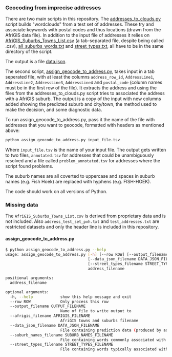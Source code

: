 ### Geocoding from imprecise addresses

There are two main scripts in this repository. The [addresses_to_clouds.py](addresses_to_clouds.py)
script builds "wordclouds" from a test set of addresses. These try and associate keywords with postal codes and thus locations (drawn from the AfriGIS data file).
In addition to the input file of addresses it relies on [AfriGIS_Suburbs_Towns_List.csv](https://github.com/pvanheus/wc_geocoder/blob/master/AfriGIS_Suburbs_Towns_List.csv) (a tab-separated file,
despite being called .csv), [all_suburbs_words.txt](all_suburbs_words.txt) and 
[street_types.txt](street_types.txt), all have to be in the same directory of the script.

The output is a file [data.json](data.json).

The second script, [assign_geocode_to_address.py](assign_geocode_to_address.py), takes input in a tab seperated file,
with at least the columns `address_row_id`, `AddressLine1`, `AddressLine2`, `AddressLine3`, `AddressLine4` and `postal_code` (column names must be in the first row of the file).
It extracts the address and using the files from the addresses_to_clouds.py script tries to associated the address with a AfriGIS suburb. The output is a copy
of the input with new columns added showing the predicted suburb and city/town, the method used to make the decision, and some diagnostic data.

To run assign_geocode_to_address.py, pass it the name of the file with addresses that you want to geocode, formatted
with headers as mentioned above:

```bash
python assign_geocode_to_address.py input_file.tsv
```

Where `input_file.tsv` is the name of your input file. The output gets written to two files,
`annotated.tsv` for addresses that could be unambiguously resolved and a file called
`problem_annotated.tsv` for addresses where the script found problems.

The suburb names are all coverted to uppercase and spaces in suburb names (e.g. Fish Hoek) are replaced with hyphens (e.g. FISH-HOEK).

The code should work on all versions of Python.

### Missing data

The `AfriGIS_Suburbs_Towns_List.csv` is derived from proprietary data and is not included. Also `address_test_set_pvh.txt` and `test_addresses.txt` are restricted datasets and only the header line is included in this repository.

#### assign_geocode_to_address.py

```bash
$ python assign_geocode_to_address.py --help
usage: assign_geocode_to_address.py [-h] [--row ROW] [--output_filename OUTPUT_FILENAME] [--afrigis_filename AFRIGIS_FILENAME]
                                    [--data_json_filename DATA_JSON_FILENAME] [--suburb_names_filename SUBURB_NAMES_FILENAME]
                                    [--street_types_filename STREET_TYPES_FILENAME]
                                    address_filename

positional arguments:
  address_filename

optional arguments:
  -h, --help            show this help message and exit
  --row ROW             Only process this row
  --output_filename OUTPUT_FILENAME
                        Name of file to write output to
  --afrigis_filename AFRIGIS_FILENAME
                        AfriGIS towns and suburbs filename
  --data_json_filename DATA_JSON_FILENAME
                        File containing prediction data (produced by addresses_to_clouds.py)
  --suburb_names_filename SUBURB_NAMES_FILENAME
                        File containing words commonly associated with suburbs
  --street_types_filename STREET_TYPES_FILENAME
                        File containing words typically associated with street names
```